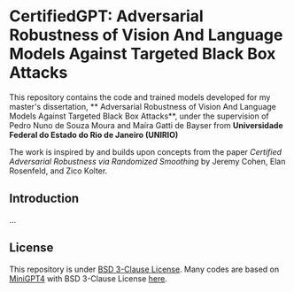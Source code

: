 # CertifiedGPT: Adversarial Robustness of Vision And Language Models Against Targeted Black Box Attacks

This repository contains the code and trained models developed for my master's dissertation, ** Adversarial Robustness of Vision And Language Models Against Targeted Black Box Attacks**, under the supervision of Pedro Nuno de Souza Moura and Maíra Gatti de Bayser from **Universidade Federal do Estado do Rio de Janeiro (UNIRIO)**

The work is inspired by and builds upon concepts from the paper *Certified Adversarial Robustness via Randomized Smoothing* by Jeremy Cohen, Elan Rosenfeld, and Zico Kolter.

## Introduction
...
## License
This repository is under [BSD 3-Clause License](LICENSE.md).
Many codes are based on [MiniGPT4](https://github.com/Vision-CAIR/MiniGPT-4) with 
BSD 3-Clause License [here](LICENSE_MiniGPT-4.md).
